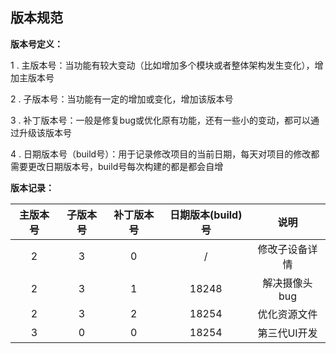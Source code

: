 版本规范
--
**版本号定义：**

1 . 主版本号：当功能有较大变动（比如增加多个模块或者整体架构发生变化），增加主版本号

2 . 子版本号：当功能有一定的增加或变化，增加该版本号

3 . 补丁版本号：一般是修复bug或优化原有功能，还有一些小的变动，都可以通过升级该版本号

4 . 日期版本号（build号）：用于记录修改项目的当前日期，每天对项目的修改都需要更改日期版本号，build号每次构建的都是都会自增

**版本记录：**

|  主版本号  |  子版本号  |  补丁版本号  |  日期版本(build)号  |  说明  |
| :-----: | :-----:|:----:| :----: | :-------: |
|   2  |   3   |   0  |   /  |   修改子设备详情  |
|   2  |   3   |   1  |  18248  |   解决摄像头bug   |
|   2  |   3   |   2  |  18254  |   优化资源文件    |
|   3  |   0   |   0  |  18254  |   第三代UI开发    |
